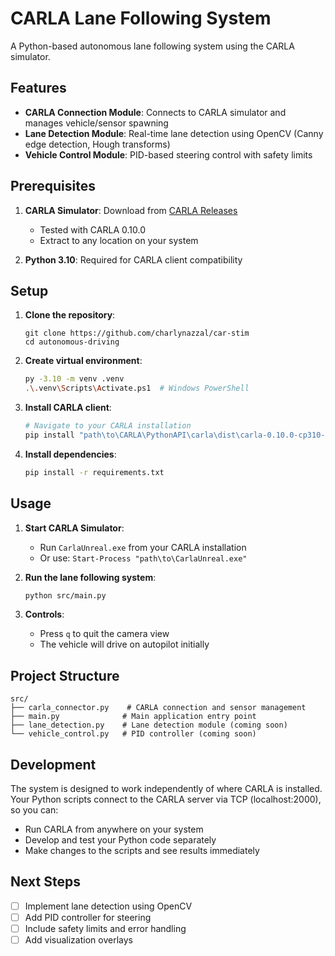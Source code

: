 # CARLA Lane Following System

A Python-based autonomous lane following system using the CARLA simulator.

## Features

- **CARLA Connection Module**: Connects to CARLA simulator and manages vehicle/sensor spawning
- **Lane Detection Module**: Real-time lane detection using OpenCV (Canny edge detection, Hough transforms)
- **Vehicle Control Module**: PID-based steering control with safety limits

## Prerequisites

1. **CARLA Simulator**: Download from [CARLA Releases](https://github.com/carla-simulator/carla/releases/)
   - Tested with CARLA 0.10.0
   - Extract to any location on your system

2. **Python 3.10**: Required for CARLA client compatibility

## Setup

1. **Clone the repository**:
   ```bash[
   git clone https://github.com/charlynazzal/car-stim
   cd autonomous-driving
   ```

2. **Create virtual environment**:
   ```bash
   py -3.10 -m venv .venv
   .\.venv\Scripts\Activate.ps1  # Windows PowerShell
   ```

3. **Install CARLA client**:
   ```bash
   # Navigate to your CARLA installation
   pip install "path\to\CARLA\PythonAPI\carla\dist\carla-0.10.0-cp310-cp310-win_amd64.whl"
   ```

4. **Install dependencies**:
   ```bash
   pip install -r requirements.txt
   ```

## Usage

1. **Start CARLA Simulator**:
   - Run `CarlaUnreal.exe` from your CARLA installation
   - Or use: `Start-Process "path\to\CarlaUnreal.exe"`

2. **Run the lane following system**:
   ```bash
   python src/main.py
   ```

3. **Controls**:
   - Press `q` to quit the camera view
   - The vehicle will drive on autopilot initially

## Project Structure

```
src/
├── carla_connector.py    # CARLA connection and sensor management
├── main.py              # Main application entry point
├── lane_detection.py    # Lane detection module (coming soon)
└── vehicle_control.py   # PID controller (coming soon)
```

## Development

The system is designed to work independently of where CARLA is installed. Your Python scripts connect to the CARLA server via TCP (localhost:2000), so you can:

- Run CARLA from anywhere on your system
- Develop and test your Python code separately
- Make changes to the scripts and see results immediately

## Next Steps

- [ ] Implement lane detection using OpenCV
- [ ] Add PID controller for steering
- [ ] Include safety limits and error handling
- [ ] Add visualization overlays 
